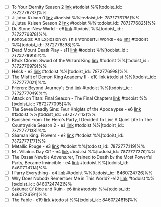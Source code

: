 - [ ] To Your Eternity Season 2 [link](https://todoist.com/showTask?id=7872776737) #todoist %%[todoist_id:: 7872776737]%%
- [ ] Jujutsu Kaisen 0 [link](https://todoist.com/showTask?id=7872776786) #todoist %%[todoist_id:: 7872776786]%%
- [ ] Jujutsu Kaisen Season 2 [link](https://todoist.com/showTask?id=7872776825) #todoist %%[todoist_id:: 7872776825]%%
- [ ] Dr. Stone: New World - e6 [link](https://todoist.com/showTask?id=7872776878) #todoist %%[todoist_id:: 7872776878]%%
- [ ] KonoSuba: An Explosion on This Wonderful World! - e9 [link](https://todoist.com/showTask?id=7872776898) #todoist %%[todoist_id:: 7872776898]%%
- [ ] Dead Mount Death Play - e11 [link](https://todoist.com/showTask?id=7872776918) #todoist %%[todoist_id:: 7872776918]%%
- [ ] Black Clover: Sword of the Wizard King [link](https://todoist.com/showTask?id=7872776979) #todoist %%[todoist_id:: 7872776979]%%
- [ ] Helck - e3 [link](https://todoist.com/showTask?id=7872776998) #todoist %%[todoist_id:: 7872776998]%%
- [ ] The Misfit of Demon King Academy Ⅱ - e10 [link](https://todoist.com/showTask?id=7872777021) #todoist %%[todoist_id:: 7872777021]%%
- [ ] Frieren: Beyond Journey's End [link](https://todoist.com/showTask?id=7872777049) #todoist %%[todoist_id:: 7872777049]%%
- [ ] Attack on Titan: Final Season - The Final Chapters [link](https://todoist.com/showTask?id=7872777095) #todoist %%[todoist_id:: 7872777095]%%
- [ ] The Seven Deadly Sins: Four Knights of the Apocalypse - e6 [link](https://todoist.com/showTask?id=7872777112) #todoist %%[todoist_id:: 7872777112]%%
- [ ] Banished From The Hero's Party, I Decided To Live A Quiet Life In The Countryside Season 2 - e3 [link](https://todoist.com/showTask?id=7872777138) #todoist %%[todoist_id:: 7872777138]%%
- [ ] Shaman King: Flowers - e2 [link](https://todoist.com/showTask?id=7872777177) #todoist %%[todoist_id:: 7872777177]%%
- [ ] Metallic Rouge - e3 [link](https://todoist.com/showTask?id=7872777219) #todoist %%[todoist_id:: 7872777219]%%
- [ ] Mr. Villain's Day Off - e4 [link](https://todoist.com/showTask?id=7872777276) #todoist %%[todoist_id:: 7872777276]%%
- [ ] The Ossan Newbie Adventurer, Trained to Death by the Most Powerful Party, Became Invincible - e4 [link](https://todoist.com/app/task/8460724714) #todoist %%[todoist_id:: 8460724714]%%
- [ ] I Parry Everything - e4 [link](https://todoist.com/app/task/8460724726) #todoist %%[todoist_id:: 8460724726]%%
- [ ] Why Does Nobody Remember Me in This World? -e12 [link](https://todoist.com/app/task/8460724742) #todoist %%[todoist_id:: 8460724742]%%
- [ ] Sakuna: Of Rice and Ruin - e6 [link](https://todoist.com/app/task/8460724791) #todoist %%[todoist_id:: 8460724791]%%
- [ ] The Fable - e19 [link](https://todoist.com/app/task/8460724815) #todoist %%[todoist_id:: 8460724815]%%
